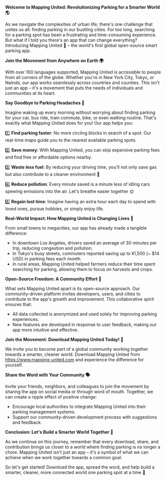 **Welcome to Mapping United: Revolutionizing Parking for a Smarter World 🌎**

As we navigate the complexities of urban life, there's one challenge that unites us all: finding parking in our bustling cities. For too long, searching for a parking spot has been a frustrating and time-consuming experience. But what if I told you there's an app that can change everything? Introducing Mapping United 🚀 – the world's first global open-source smart parking app.

**Join the Movement from Anywhere on Earth 🌍**

With over 100 languages supported, Mapping United is accessible to people from all corners of the globe. Whether you're in New York City, Tokyo, or Nairobi, our app works seamlessly across countries and counties. This isn't just an app – it's a movement that puts the needs of individuals and communities at its heart.

**Say Goodbye to Parking Headaches 🚫**

Imagine waking up every morning without worrying about finding parking for your car, bus ride, train commute, bike, or even walking routine. That's exactly what Mapping United does for you! Our app helps you:

1️⃣ **Find parking faster**: No more circling blocks in search of a spot. Our real-time maps guide you to the nearest available parking spots.

2️⃣ **Save money**: With Mapping United, you can skip expensive parking fees and find free or affordable options nearby.

3️⃣ **Waste less fuel**: By reducing your driving time, you'll not only save gas but also contribute to a cleaner environment 🌿

4️⃣ **Reduce pollution**: Every minute saved is a minute less of idling cars spewing emissions into the air. Let's breathe easier together 🌞

5️⃣ **Regain lost time**: Imagine having an extra hour each day to spend with loved ones, pursue hobbies, or simply enjoy life.

**Real-World Impact: How Mapping United is Changing Lives 🌈**

From small towns to megacities, our app has already made a tangible difference:

* In downtown Los Angeles, drivers saved an average of 30 minutes per trip, reducing congestion and pollution.
* In Tokyo's busy streets, commuters reported saving up to ¥1,500 (~ $14 USD) in parking fees each month.
* In rural areas, Mapping United helped farmers reduce their time spent searching for parking, allowing them to focus on harvests and crops.

**Open-Source Freedom: A Community Effort 🤝**

What sets Mapping United apart is its open-source approach. Our community-driven platform invites developers, users, and cities to contribute to the app's growth and improvement. This collaborative spirit ensures that:

* All data collected is anonymized and used solely for improving parking experiences.
* New features are developed in response to user feedback, making our app more intuitive and effective.

**Join the Movement: Download Mapping United Today! 📲**

We invite you to become part of a global community working together towards a smarter, cleaner world. Download Mapping United from https://www.mapping-united.com and experience the difference for yourself.

**Share the Word with Your Community 🗣️**

Invite your friends, neighbors, and colleagues to join the movement by sharing the app on social media or through word of mouth. Together, we can create a ripple effect of positive change:

* Encourage local authorities to integrate Mapping United into their parking management systems.
* Support our community-driven development process with suggestions and feedback.

**Conclusion: Let's Build a Smarter World Together 🌟**

As we continue on this journey, remember that every download, share, and contribution brings us closer to a world where finding parking is no longer a chore. Mapping United isn't just an app – it's a symbol of what we can achieve when we work together towards a common goal.

So let's get started! Download the app, spread the word, and help build a smarter, cleaner, more connected world one parking spot at a time 💖